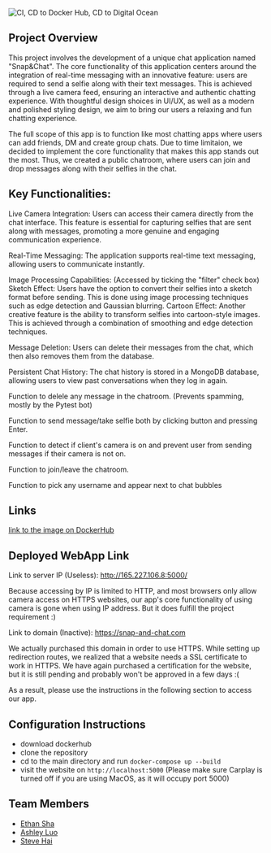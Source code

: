 ![CI, CD to Docker Hub, CD to Digital Ocean](https://github.com/software-students-fall2023/5-final-project-project5dominators/actions/workflows/webappCI-CD.yaml/badge.svg)


## Project Overview

This project involves the development of a unique chat application named "Snap&Chat". The core functionality of this application centers around the integration of real-time messaging with an innovative feature: users are required to send a selfie along with their text messages. This is achieved through a live camera feed, ensuring an interactive and authentic chatting experience. With thoughtful design shoices in UI/UX, as well as a modern and polished styling design, we aim to bring our users a relaxing and fun chatting experience. 

The full scope of this app is to function like most chatting apps where users can add friends, DM and create group chats. Due to time limitaion, we decided to implement the core functionality that makes this app stands out the most. Thus, we created a public chatroom, where users can join and drop messages along with their selfies in the chat. 

## Key Functionalities:

Live Camera Integration: Users can access their camera directly from the chat interface. This feature is essential for capturing selfies that are sent along with messages, promoting a more genuine and engaging communication experience.

Real-Time Messaging: The application supports real-time text messaging, allowing users to communicate instantly.

Image Processing Capabilities: (Accessed by ticking the "filter" check box)
Sketch Effect: Users have the option to convert their selfies into a sketch format before sending. This is done using image processing techniques such as edge detection and Gaussian blurring.
Cartoon Effect: Another creative feature is the ability to transform selfies into cartoon-style images. This is achieved through a combination of smoothing and edge detection techniques.

Message Deletion: Users can delete their messages from the chat, which then also removes them from the database.

Persistent Chat History: The chat history is stored in a MongoDB database, allowing users to view past conversations when they log in again.

Function to delele any message in the chatroom. (Prevents spamming, mostly by the Pytest bot)

Function to send message/take selfie both by clicking button and pressing Enter. 

Function to detect if client's camera is on and prevent user from sending messages if their camera is not on. 

Function to join/leave the chatroom. 

Function to pick any username and appear next to chat bubbles



## Links

[link to the image on DockerHub ](https://hub.docker.com/repository/docker/hyteve/snap-and-chat/general)


## Deployed WebApp Link

Link to server IP (Useless): http://165.227.106.8:5000/

Because accessing by IP is limited to HTTP, and most browsers only allow camera access on HTTPS websites, our app's core functionality of using camera is gone when using IP address. But it does fulfill the project requirement  :)

Link to domain (Inactive): https://snap-and-chat.com

We actually purchased this domain in order to use HTTPS. While setting up redirection routes, we realized that a website needs a SSL certificate to work in HTTPS. We have again purchased a certification for the website, but it is still pending and probably won't be approved in a few days  :(


As a result, please use the instructions in the following section to access our app. 

## Configuration Instructions
- download dockerhub
- clone the repository
- cd to the main directory and run  `docker-compose up --build`
- visit the website on `http://localhost:5000` (Please make sure Carplay is turned off if you are using MacOS, as it will occupy port 5000)


## Team Members
- [Ethan Sha](https://github.com/EthanSha111)
- [Ashley Luo](https://github.com/luoashley)
- [Steve Hai](https://github.com/Hyteve)
